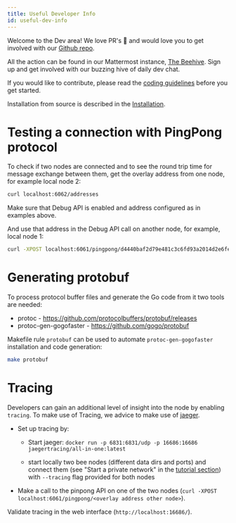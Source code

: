 ```yaml
---
title: Useful Developer Info
id: useful-dev-info
---
```


Welcome to the Dev area! We love PR's 🐝 and would love you to get involved with our [Github repo]("https://github.com/ethersphere/bee").

All the action can be found in our Mattermost instance, [The Beehive]("https://beehive.ethswarm.org/"). Sign up and get involved with our buzzing hive of daily dev chat.

If you would like to contribute, please read the [coding guidelines](https://github.com/ethersphere/bee/blob/master/CODING.md) before you get started.

Installation from source is described in the [Installation]("/docs/installation.html").

# Testing a connection with PingPong protocol

To check if two nodes are connected and to see the round trip time for message exchange between them, get the overlay address from one node, for example local node 2:

```sh
curl localhost:6062/addresses
```

Make sure that Debug API is enabled and address configured as in examples above.

And use that address in the Debug API call on another node, for example, local node 1:

```sh
curl -XPOST localhost:6061/pingpong/d4440baf2d79e481c3c6fd93a2014d2e6fe0386418829439f26d13a8253d04f1
```

# Generating protobuf

To process protocol buffer files and generate the Go code from it two tools are needed:

- protoc - https://github.com/protocolbuffers/protobuf/releases
- protoc-gen-gogofaster - https://github.com/gogo/protobuf

Makefile rule `protobuf` can be used to automate `protoc-gen-gogofaster` installation and code generation:

```sh
make protobuf
```

# Tracing
Developers can gain an additional level of insight into the node by enabling `tracing`. To make use of Tracing, we advice to make use of [jaeger](https://www.jaegertracing.io/). 

- Set up tracing by:
  - Start jaeger:
`docker run -p 6831:6831/udp -p 16686:16686 jaegertracing/all-in-one:latest`

  - start locally two bee nodes (different data dirs and ports) and connect them (see "Start a private network" in the [tutorial section](/bee-docs/tutorial)) with `--tracing` flag provided for both nodes

- Make a call to the pinpong API on one of the two nodes (`curl -XPOST localhost:6061/pingpong/<overlay address other node>`).

Validate tracing in the web interface (`http://localhost:16686/`).
